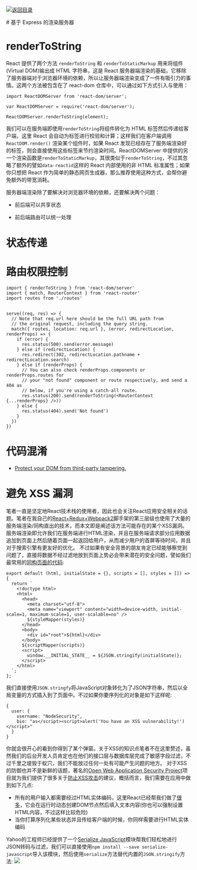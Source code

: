 [![返回目录](https://parg.co/UY3)](https://parg.co/U0I) 





# 基于 Express 的渲染服务器


# renderToString


React 提供了两个方法 `renderToString` 和 `renderToStaticMarkup` 用来将组件(Virtual DOM)输出成 HTML 字符串，这是 React 服务器端渲染的基础，它移除了服务器端对于浏览器环境的依赖，所以让服务器端渲染变成了一件有吸引力的事情。这两个方法被包含在了 react-dom 仓库中，可以通过如下方式引入与使用：
```
import ReactDOMServer from 'react-dom/server';

var ReactDOMServer = require('react-dom/server');

ReactDOMServer.renderToString(element);

```
我们可以在服务端即使用`renderToString`将组件转化为 HTML 标签然后传递给客户端，这里 React 会自动为标签进行校验和计算；这样我们在客户端调用 `ReactDOM.render()` 渲染某个组件时，如果 React 发现已经存在了服务端渲染好的标签，则会直接使用这些标签来节约渲染时间。ReactDOMServer 中提供的另一个渲染函数是`renderToStaticMarkup`，其很类似于`renderToString`，不过其忽略了额外的譬如`data-reactid`这样的 React 内部使用的非 HTML 标准属性；如果你只想把 React 作为简单的静态网页生成器，那么推荐使用这种方式，会帮你避免额外的带宽消耗。












服务器端渲染除了要解决对浏览器环境的依赖，还要解决两个问题：


- 前后端可以共享状态

- 前后端路由可以统一处理





# 状态传递
# 路由权限控制


```
import { renderToString } from 'react-dom/server'
import { match, RouterContext } from 'react-router'
import routes from './routes'


serve((req, res) => {
  // Note that req.url here should be the full URL path from
  // the original request, including the query string.
  match({ routes, location: req.url }, (error, redirectLocation, renderProps) => {
    if (error) {
      res.status(500).send(error.message)
    } else if (redirectLocation) {
      res.redirect(302, redirectLocation.pathname + redirectLocation.search)
    } else if (renderProps) {
      // You can also check renderProps.components or renderProps.routes for
      // your "not found" component or route respectively, and send a 404 as
      // below, if you're using a catch-all route.
      res.status(200).send(renderToString(<RouterContext {...renderProps} />))
    } else {
      res.status(404).send('Not found')
    }
  })
})
```


# 代码混淆
> 
- [Protect your DOM from third-party tampering.](https://github.com/elierotenberg/react-armor)


# 避免 XSS 漏洞




笔者一直是坚定地React技术栈的使用者，因此也会关注React应用安全相关的话题。笔者在我自己的[React+Redux+Webpack2](https://github.com/wxyyxc1992/Webpack2-React-Redux-Boilerplate)脚手架的第三层级也使用了大量的服务端渲染/同构直出的技术，而本文即是阐述该方法可能存在的某个XSS漏洞。服务端渲染即允许我们在服务端进行HTML渲染，并且在服务端请求部分应用数据追加到页面上然后随着页面一起返回给用户，从而减少用户的首屏等待时间，并且对于搜索引擎有更友好的优化。
不过如果有安全背景的朋友肯定已经能够察觉到问题了，直接将数据不经过滤地放到页面上势必会带来潜在的安全问题，譬如我们最常用的[同构页面的代码](https://github.com/wxyyxc1992/Webpack2-React-Redux-Boilerplate/blob/master/dev-config/server/template.js):
```
export default (html, initialState = {}, scripts = [], styles = []) => {
  return `
    <!doctype html>
    <html>
      <head>
        <meta charset="utf-8">
        <meta name="viewport" content="width=device-width, initial-scale=1, maximum-scale=1, user-scalable=no" />
        ${styleMapper(styles)}
      </head>
      <body>
        <div id="root">${html}</div>        
      </body>
      ${scriptMapper(scripts)}
      <script>
        window.__INITIAL_STATE__ = ${JSON.stringify(initialState)};
      </script>
    </html>
  `;
};
```
我们直接使用`JSON.stringfy`将JavaScript对象转化为了JSON字符串，然后以全局变量的方式插入到了页面中。不过如果你要序列化的对象是如下这样呢:
```
{
  user: {
    username: "NodeSecurity",
    bio: "as</script><script>alert('You have an XSS vulnerability!')</script>"
  }
}
```
你就会很开心的看到你得到了某个弹窗。关于XSS的知识点笔者不在这里赘述，虽然我们的后台开发人员肯定也在他们的接口层与数据库层完成了敏感字段过滤，不过千里之堤毁于蚁穴，我们不能放过任何一处有可能产生问题的地方。
对于XSS的防御也并不是新鲜的话题，著名的[Open Web Application Security Project](https://www.owasp.org/index.php/About_OWASP)项目就为我们提供了很多关于[防止XSS攻击](https://www.owasp.org/index.php/XSS_%28Cross_Site_Scripting%29_Prevention_Cheat_Sheet)的建议，概括而言，我们需要在应用中做到如下几点:
- 所有的用户输入都需要经过HTML实体编码，这里React已经帮我们做了[很多](https://facebook.github.io/react/docs/introducing-jsx.html#jsx-prevents-injection-attacks)，它会在运行时动态创建DOM节点然后填入文本内容(你也可以强制设置HTML内容，不过这样比较危险)
- 当你打算序列化某些状态并且传给客户端的时候，你同样需要进行HTML实体编码


Yahoo的工程师已经提供了一个[Serialize JavaScript](https://github.com/yahoo/serialize-javascript)模块帮我们轻松地进行JSON转码与过滤，我们可以直接使用`npm install --save serialize-javascript`导入该模块，然后使用`serialize`方法替代内置的`JSON.stringify`方法:
![](https://coding.net/u/hoteam/p/Cache/git/raw/master/2016/11/3/4/1-QDimeM9vPjsDog9damKU1Q.png)